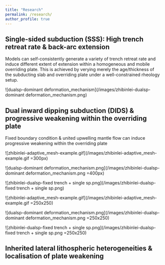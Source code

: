 ```yaml
---
title: "Research"
permalink: /research/
author_profile: true
---
```


## Single-sided subduction (SSS): High trench retreat rate & back-arc extension

Models can self-consistently generate a variety of trench retreat rate and induce different extent of extension within a homogeneous and mobile overriding plate.
This is achieved by verying merely the age/thickness of the subducting slab and overriding plate under a well-constrained rheology setup.

![dualsp-dominant deformation_mechanism](/images/zhibinlei-dualsp-dominant deformation_mechanism.png)

## Dual inward dipping subduction (DIDS) & progressive weakening within the overriding plate

Fixed boundary condition & united upwelling mantle flow can induce progressive weakening within the overriding plate

![zhibinlei-adaptive_mesh-example.gif](/images/zhibinlei-adaptive_mesh-example.gif =300px)

![dualsp-dominant deformation_mechanism.png](/images/zhibinlei-dualsp-dominant deformation_mechanism.png  =400px)

![zhibinlei-dualsp-fixed trench + single sp.png](/images/zhibinlei-dualsp-fixed trench + single sp.png)

![zhibinlei-adaptive_mesh-example.gif](/images/zhibinlei-adaptive_mesh-example.gif =250x250)

![dualsp-dominant deformation_mechanism.png](/images/zhibinlei-dualsp-dominant deformation_mechanism.png =250x250)

![zhibinlei-dualsp-fixed trench + single sp.png](/images/zhibinlei-dualsp-fixed trench + single sp.png =250x250)


## Inherited lateral lithospheric heterogeneities & localisation of plate weakening
